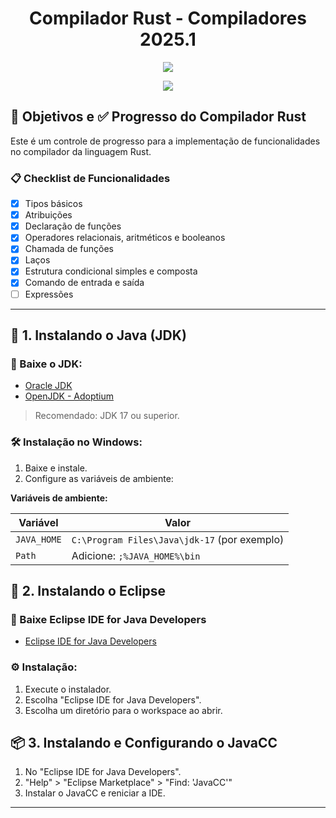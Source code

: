 <div>
  <h1 align="center"> Compilador Rust - Compiladores 2025.1 </h1>
  <p align="center">
    <img src="https://rustacean.net/assets/rustacean-flat-happy.png">
  </p>
  <p align="center">
    <img loading="lazy" src="http://img.shields.io/static/v1?label=STATUS&message=EM%20DESENVOLVIMENTO&color=GREEN&style=for-the-badge"/>
  </p>
</div>

## 🎯 Objetivos e ✅ Progresso do Compilador Rust

Este é um controle de progresso para a implementação de funcionalidades no compilador da linguagem Rust.

### 📋 Checklist de Funcionalidades

- [x] Tipos básicos
- [x] Atribuições
- [x] Declaração de funções
- [x] Operadores relacionais, aritméticos e booleanos
- [x] Chamada de funções
- [x] Laços
- [x] Estrutura condicional simples e composta
- [x] Comando de entrada e saída
- [ ] Expressões

---

## 🔧 1. Instalando o Java (JDK)

### 🔗 Baixe o JDK:

- [Oracle JDK](https://www.oracle.com/java/technologies/javase-downloads.html)
- [OpenJDK - Adoptium](https://adoptium.net/)

> Recomendado: JDK 17 ou superior.

### 🛠 Instalação no Windows:

1. Baixe e instale.
2. Configure as variáveis de ambiente:

**Variáveis de ambiente:**

| Variável      | Valor                                           |
|---------------|-------------------------------------------------|
| `JAVA_HOME`   | `C:\Program Files\Java\jdk-17` (por exemplo)    |
| `Path`        | Adicione: `;%JAVA_HOME%\bin`                    |

## 🧰 2. Instalando o Eclipse

### 🔗 Baixe Eclipse IDE for Java Developers
- [Eclipse IDE for Java Developers](https://www.eclipse.org/downloads/)


### ⚙️ Instalação:
1. Execute o instalador.
2. Escolha "Eclipse IDE for Java Developers".
3. Escolha um diretório para o workspace ao abrir.

## 📦 3. Instalando e Configurando o JavaCC

1. No "Eclipse IDE for Java Developers".
2. "Help" > "Eclipse Marketplace" > "Find: 'JavaCC'"
3. Instalar o JavaCC e reniciar a IDE.

---

